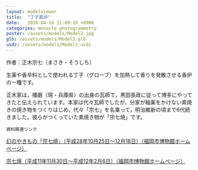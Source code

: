 ```yaml
---
layout: modelviewer
title:  "丁子風炉"
date:   2020-04-16 11:09:16 +0900
categories: monocle photogrammetry
poster: /assets/models/Model2.jpg
glb: /assets/models/Model2.glb
usdz: /assets/models/Model2.usdz
---
```

作者：正木宗七（まさき・そうしち）

生薬や香辛料として使われる丁子（グローブ）を加熱して香りを発散させる香炉の一種です。

正木家は，播磨（現・兵庫県）の出身の瓦師で，黒田長政に従って博多にやってきたと伝えられています。本家は代々瓦師でしたが，分家が釉薬をかけない素焼きの焼き物をつくりはじめ，代々「宗七」を名乗って，明治維新の頃まで6代続きました。彼らがつくっていた素焼き物が「宗七焼」です。

`資料関連リンク`

[幻のやきもの「宗七焼」（平成28年10月25日～12月18日）（福岡市博物館ホームページ）](http://museum.city.fukuoka.jp/archives/leaflet/480/index.html)

[宗七焼（平成11年11月30日～平成12年2月6日）（福岡市博物館ホームページ）](http://museum.city.fukuoka.jp/archives/leaflet/155/index.html)